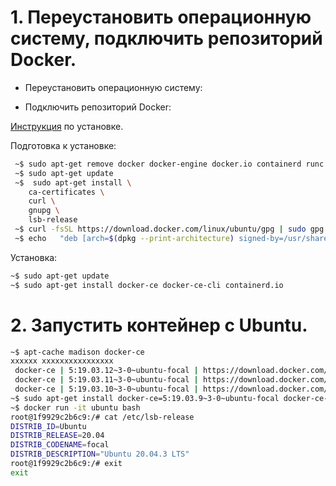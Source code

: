 # 1. Переустановить операционную систему, подключить репозиторий Docker.

- Переустановить операционную систему:

- Подключить репозиторий Docker:

[Инструкция] по установке. 

Подготовка к установке:
```sh
 ~$ sudo apt-get remove docker docker-engine docker.io containerd runc
 ~$ sudo apt-get update
 ~$  sudo apt-get install \
    ca-certificates \
    curl \
    gnupg \
    lsb-release
 ~$ curl -fsSL https://download.docker.com/linux/ubuntu/gpg | sudo gpg --dearmor -o /usr/share/keyrings/docker-archive-keyring.gpg
 ~$ echo   "deb [arch=$(dpkg --print-architecture) signed-by=/usr/share/keyrings/docker-archive-keyring.gpg] https://download.docker.com/linux/ubuntu \
 ```

 Установка:
 ```sh
 ~$ sudo apt-get update
 ~$ sudo apt-get install docker-ce docker-ce-cli containerd.io
 ```


# 2. Запустить контейнер с Ubuntu.

```sh
~$ apt-cache madison docker-ce
xxxxxx xxxxxxxxxxxxxxxx
 docker-ce | 5:19.03.12~3-0~ubuntu-focal | https://download.docker.com/linux/ubuntu focal/stable amd64 Packages
 docker-ce | 5:19.03.11~3-0~ubuntu-focal | https://download.docker.com/linux/ubuntu focal/stable amd64 Packages
 docker-ce | 5:19.03.10~3-0~ubuntu-focal | https://download.docker.com/linux/ubuntu focal/stable amd64 Packages
~$ sudo apt-get install docker-ce=5:19.03.9~3-0~ubuntu-focal docker-ce-cli=5:19.03.9~3-0~ubuntu-focal containerd.io
~$ docker run -it ubuntu bash
root@1f9929c2b6c9:/# cat /etc/lsb-release
DISTRIB_ID=Ubuntu
DISTRIB_RELEASE=20.04
DISTRIB_CODENAME=focal
DISTRIB_DESCRIPTION="Ubuntu 20.04.3 LTS"
root@1f9929c2b6c9:/# exit
exit
```

[Инструкция]: <https://docs.docker.com/engine/install/ubuntu/>